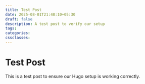 ```yaml
---
title: Test Post
date: 2025-08-01T21:48:10+05:30
draft: false
description: A test post to verify our setup
tags: 
categories: 
cssclasses:
---
```


# Test Post

This is a test post to ensure our Hugo setup is working correctly.

<!-- UPLOADED 2025-08-03 02:05:28-->